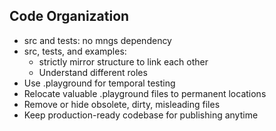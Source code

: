 <!-- ---
!-- Timestamp: 2025-06-07 02:32:37
!-- Author: ywatanabe
!-- File: /ssh:ywatanabe@sp:/home/ywatanabe/.claude/to_claude/guidelines/programming_common/IMPORTANT-cleanliness.md
!-- --- -->


## Code Organization
- src and tests: no mngs dependency
- src, tests, and examples: 
  - strictly mirror structure to link each other
  - Understand different roles
- Use .playground for temporal testing
- Relocate valuable .playground files to permanent locations
- Remove or hide obsolete, dirty, misleading files
- Keep production-ready codebase for publishing anytime

<!-- EOF -->